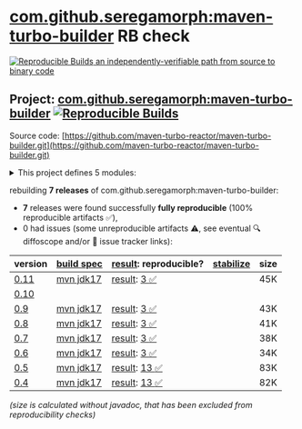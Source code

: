 [com.github.seregamorph:maven-turbo-builder](https://central.sonatype.com/artifact/com.github.seregamorph/maven-turbo-builder/versions) RB check
=======

[![Reproducible Builds](https://reproducible-builds.org/images/logos/rb.svg) an independently-verifiable path from source to binary code](https://reproducible-builds.org/)

## Project: [com.github.seregamorph:maven-turbo-builder](https://central.sonatype.com/artifact/com.github.seregamorph/maven-turbo-builder/versions) [![Reproducible Builds](https://img.shields.io/endpoint?url=https://raw.githubusercontent.com/jvm-repo-rebuild/reproducible-central/master/content/com/github/seregamorph/maven-turbo-builder/badge.json)](https://github.com/jvm-repo-rebuild/reproducible-central/blob/master/content/com/github/seregamorph/maven-turbo-builder/README.md)

Source code: [https://github.com/maven-turbo-reactor/maven-turbo-builder.git](https://github.com/maven-turbo-reactor/maven-turbo-builder.git)

<details><summary>This project defines 5 modules:</summary>

* [com.github.seregamorph:maven-local-workspace-reader](https://central.sonatype.com/artifact/com.github.seregamorph/maven-local-workspace-reader/overview)
* [com.github.seregamorph:maven-simple-parallel-builder](https://central.sonatype.com/artifact/com.github.seregamorph/maven-simple-parallel-builder/overview)
* [com.github.seregamorph:maven-test-module-skip-extension](https://central.sonatype.com/artifact/com.github.seregamorph/maven-test-module-skip-extension/overview)
* [com.github.seregamorph:maven-turbo-builder](https://central.sonatype.com/artifact/com.github.seregamorph/maven-turbo-builder/overview)
* [com.github.seregamorph:maven-turbo-reactor](https://central.sonatype.com/artifact/com.github.seregamorph/maven-turbo-reactor/overview)
</details>

rebuilding **7 releases** of com.github.seregamorph:maven-turbo-builder:
- **7** releases were found successfully **fully reproducible** (100% reproducible artifacts :white_check_mark:),
- 0 had issues (some unreproducible artifacts :warning:, see eventual :mag: diffoscope and/or :memo: issue tracker links):

| version | [build spec](/BUILDSPEC.md) | [result](https://reproducible-builds.org/docs/jvm/): reproducible? | [stabilize](https://github.com/google/oss-rebuild/blob/main/cmd/stabilize/README.md) | size |
| -- | --------- | ------ | ------ | -- |
| [0.11](https://central.sonatype.com/artifact/com.github.seregamorph/maven-turbo-builder/0.11/pom) | [mvn jdk17](maven-turbo-builder-0.11.buildspec) | [result](maven-turbo-builder-0.11.buildinfo): [3 :white_check_mark: ](maven-turbo-builder-0.11.buildcompare) | | 45K |
| [0.10](https://central.sonatype.com/artifact/com.github.seregamorph/maven-turbo-builder/0.10/pom) | | | |
| [0.9](https://central.sonatype.com/artifact/com.github.seregamorph/maven-turbo-builder/0.9/pom) | [mvn jdk17](maven-turbo-builder-0.9.buildspec) | [result](maven-turbo-builder-0.9.buildinfo): [3 :white_check_mark: ](maven-turbo-builder-0.9.buildcompare) | | 43K |
| [0.8](https://central.sonatype.com/artifact/com.github.seregamorph/maven-turbo-builder/0.8/pom) | [mvn jdk17](maven-turbo-builder-0.8.buildspec) | [result](maven-turbo-builder-0.8.buildinfo): [3 :white_check_mark: ](maven-turbo-builder-0.8.buildcompare) | | 41K |
| [0.7](https://central.sonatype.com/artifact/com.github.seregamorph/maven-turbo-builder/0.7/pom) | [mvn jdk17](maven-turbo-builder-0.7.buildspec) | [result](maven-turbo-builder-0.7.buildinfo): [3 :white_check_mark: ](maven-turbo-builder-0.7.buildcompare) | | 38K |
| [0.6](https://central.sonatype.com/artifact/com.github.seregamorph/maven-turbo-builder/0.6/pom) | [mvn jdk17](maven-turbo-builder-0.6.buildspec) | [result](maven-turbo-builder-0.6.buildinfo): [3 :white_check_mark: ](maven-turbo-builder-0.6.buildcompare) | | 34K |
| [0.5](https://central.sonatype.com/artifact/com.github.seregamorph/maven-turbo-builder/0.5/pom) | [mvn jdk17](maven-turbo-builder-0.5.buildspec) | [result](maven-turbo-reactor-0.5.buildinfo): [13 :white_check_mark: ](maven-turbo-reactor-0.5.buildcompare) | | 83K |
| [0.4](https://central.sonatype.com/artifact/com.github.seregamorph/maven-turbo-builder/0.4/pom) | [mvn jdk17](maven-turbo-builder-0.4.buildspec) | [result](maven-turbo-reactor-0.4.buildinfo): [13 :white_check_mark: ](maven-turbo-reactor-0.4.buildcompare) | | 82K |

<i>(size is calculated without javadoc, that has been excluded from reproducibility checks)</i>
